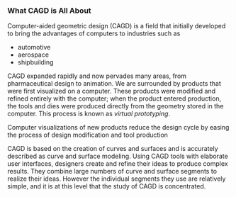 ### What CAGD is All About

Computer-aided geometric design (CAGD) is a field that initially developed to bring the advantages of computers to industries such as

* automotive
* aerospace
* shipbuilding

CAGD expanded rapidly and now pervades many areas, from pharmaceutical design to animation.  We are surrounded by products that were first visualized on a computer.  These products were modified and refined entirely with the computer; when the product entered production, the tools and dies were produced directly from the geometry stored in the computer.  This process is known as *virtual prototyping*.

Computer visualizations of new products reduce the design cycle by easing the process of design modification and tool production

CAGD is based on the creation of curves and surfaces and is accurately described as curve and surface modeling.  Using CAGD tools with elaborate user interfaces, designers create and refine their ideas to produce complex results.  They combine large numbers of curve and surface segments to realize their ideas.  However the individual segments they use are relatively simple, and it is at this level that the study of CAGD is concentrated.

